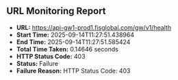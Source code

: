 ## URL Monitoring Report

- **URL:** https://api-gw1-prod1.fisglobal.com/gw/v1/health
- **Start Time:** 2025-09-14T11:27:51.438964
- **End Time:** 2025-09-14T11:27:51.585424
- **Total Time Taken:** 0.14646 seconds
- **HTTP Status Code:** 403
- **Status:** Failure
- **Failure Reason:** HTTP Status Code: 403
